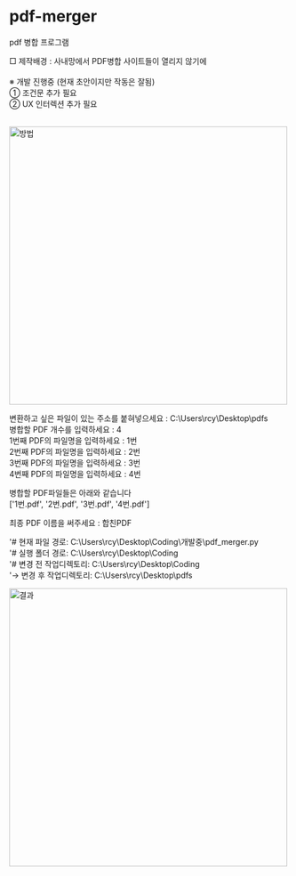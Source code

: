# pdf-merger
pdf 병합 프로그램<br>
               
□ 제작배경 : 사내망에서 PDF병합 사이트들이 열리지 않기에<br><br>
※ 개발 진행중 (현재 초안이지만 작동은 잘됨)<br>
 ① 조건문 추가 필요<br>
 ② UX 인터렉션 추가 필요<br><br>

<img width="500" alt="방법" src="https://user-images.githubusercontent.com/62700997/220657815-c2ae7a97-aca5-4efb-a9cc-252a6e921c3d.PNG">

변환하고 싶은 파일이 있는 주소를 붙혀넣으세요 : C:\Users\rcy\Desktop\pdfs<br>
병합할 PDF 개수를 입력하세요 : 4<br>
1번째 PDF의 파일명을 입력하세요 : 1번<br>
2번째 PDF의 파일명을 입력하세요 : 2번<br>
3번째 PDF의 파일명을 입력하세요 : 3번<br>
4번째 PDF의 파일명을 입력하세요 : 4번<br>

병합할 PDF파일들은 아래와 같습니다<br>
 ['1번.pdf', '2번.pdf', '3번.pdf', '4번.pdf']
 
최종 PDF 이름을 써주세요 : 합친PDF<br>

'# 현재 파일 경로: C:\Users\rcy\Desktop\Coding\개발중\pdf_merger.py<br>
'# 실행 폴더 경로: C:\Users\rcy\Desktop\Coding<br>
'# 변경 전 작업디렉토리: C:\Users\rcy\Desktop\Coding<br>
'→ 변경 후 작업디렉토리: C:\Users\rcy\Desktop\pdfs

<img width="500" alt="결과" src="https://user-images.githubusercontent.com/62700997/220657885-49e6a233-b807-4517-a0bc-ad935bdadc8c.PNG">
